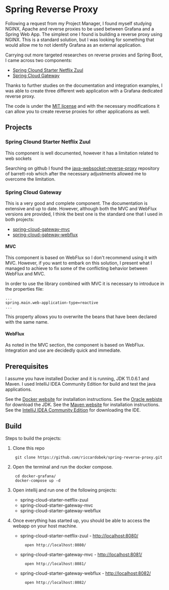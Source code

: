 # Spring Reverse Proxy

Following a request from my Project Manager, I found myself studying NGINX, Apache and reverse proxies to be used between Grafana and a Spring Web App.
The simplest one I found is building a reverse proxy using NGINX. This is a standard solution, but I was looking for something that would allow me to not identify Grafana as an external application. 

Carrying out more targeted researches on reverse proxies and Spring Boot, I came across two components:

- [Spring Clound Starter Netflix Zuul](https://cloud.spring.io/spring-cloud-netflix/reference/html/)
- [Spring Cloud Gateway](https://docs.spring.io/spring-cloud-gateway/docs/current/reference/html/)

Thanks to further studies on the documentation and integration examples, I was able to create three different web application with a Grafana dedicated reverse proxy.

The code is under the [MIT license](./LICENSE.md) and with the necessary modifications it can allow you to create reverse proxies for other applications as well.

## Projects

### Spring Clound Starter Netflix Zuul

This component is well documented, however it has a limitation related to web sockets

Searching on github I found the [java-websocket-reverse-proxy](https://github.com/barrett-rob/java-websocket-reverse-proxy) repository of barrett-rob which after the necessary adjustments allowed me to overcome the limitation.

### Spring Cloud Gateway

This is a very good and complete component. The documentation is extensive and up to date. However, although both the MVC and WebFlux versions are provided, I think the best one is the standard one that I used in both projects: 

- [spring-cloud-gateway-mvc](./spring-cloud-starter-gateway-mvc/)
- [spring-cloud-gateway-webflux](./spring-cloud-starter-gateway-webflux/)

#### MVC

This component is based on WebFlux so I don't recommend using it with MVC. However, if you want to embark on this solution, I present what I managed to achieve to fix some of the conflicting behavior between WebFlux and MVC.

In order to use the library combined with MVC it is necessary to introduce in the properties file:

    ...
    spring.main.web-application-type=reactive
    ...

This property allows you to overwrite the beans that have been declared with the same name.

#### WebFlux

As noted in the MVC section, the component is based on WebFlux. Integration and use are decidedly quick and immediate.

## Prerequisites

I assume you have installed Docker and it is running, JDK 11.0.6.1 and Maven. 
I used IntelliJ IDEA Community Edition for build and test the java applications.

See the [Docker website](http://www.docker.io/gettingstarted/#h_installation) for installation instructions.
See the [Oracle webiste](https://www.oracle.com/it/java/technologies/javase/jdk11-archive-downloads.html) for download the JDK.
See the [Maven website](https://maven.apache.org/) for installation instructions.
See the [IntelliJ IDEA Community Edition](https://www.jetbrains.com/idea/download/#section=windows) for downloading the IDE.

## Build

Steps to build the projects:

1. Clone this repo

        git clone https://github.com/riccardobek/spring-reverse-proxy.git

2. Open the terminal and run the docker compose.

        cd docker-grafana/
        docker-compose up -d

3. Open intellij and run one of the following projects:
    
    - spring-cloud-starter-netflix-zuul
    - spring-cloud-starter-gateway-mvc
    - spring-cloud-starter-gateway-webflux

6. Once everything has started up, you should be able to access the webapp on your host machine.
    
    - spring-cloud-starter-netflix-zuul - [http://localhost:8080/](http://localhost:8080/)
    
            open http://localhost:8080/

    - spring-cloud-starter-gateway-mvc - [http://localhost:8081/](http://localhost:8081/)
    
            open http://localhost:8081/

    - spring-cloud-starter-gateway-webflux - [http://localhost:8082/](http://localhost:8082/)
    
            open http://localhost:8082/

